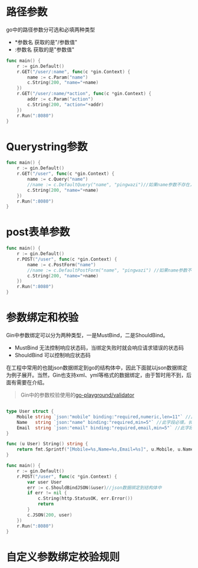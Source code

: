 # 路径参数
go中的路径参数分可选和必填两种类型
- *参数名 获取的是"/参数值"
- :参数名 获取的是"参数值"

```go
func main() {
	r := gin.Default()
	r.GET("/user/:name", func(c *gin.Context) {
		name := c.Param("name")
		c.String(200, "name="+name)
	})
	r.GET("/user/:name/*action", func(c *gin.Context) {
		addr := c.Param("action")
		c.String(200, "action="+addr)
	})
	r.Run(":8080")
}
```

# Querystring参数
```go
func main() {
	r := gin.Default()
	r.GET("/user", func(c *gin.Context) {
		name := c.Query("name")
		//name := c.DefaultQuery("name", "pingwazi")//如果name参数不存在，则获取一个默认值
		c.String(200, "name="+name)
	})
	r.Run(":8080")
}

```

# post表单参数
```go
func main() {
	r := gin.Default()
	r.POST("/user", func(c *gin.Context) {
		name := c.PostForm("name")
		//name := c.DefaultPostForm("name", "pingwazi") //如果name参数不存在，则获取一个默认值
		c.String(200, "name="+name)
	})
	r.Run(":8080")
}
```

# 参数绑定和校验
Gin中参数绑定可以分为两种类型，一是MustBind，二是ShouldBind。
- MustBind 无法控制响应状态码，当绑定失败时就会响应请求错误的状态码
- ShouldBind 可以控制响应状态码

在工程中常用的也就json数据绑定到go的结构体中，因此下面就以json数据绑定为例子展开。当然，Gin也支持xml、yml等格式的数据绑定，由于暂时用不到，后面有需要在介绍。

> Gin中的参数校验使用的[go-playground/validator](https://pkg.go.dev/github.com/go-playground/validator)


```go

type User struct {
	Mobile string `json:"mobile" binding:"required,numeric,len=11"` //此字段必填，并且是数字，长度为11位
	Name   string `json:"name" binding:"required,min=5"` //此字段必填，长度不能小于5
	Email  string `json:"email" binding:"required,email,min=5"` //此字段必填，并且是邮箱，并且长度不能小于5
}

func (u User) String() string {
	return fmt.Sprintf("[Mobile=%s,Name=%s,Email=%s]", u.Mobile, u.Name, u.Email)
}

func main() {
	r := gin.Default()
	r.POST("/user", func(c *gin.Context) {
		var user User
		err := c.ShouldBindJSON(&user)//json数据绑定到结构体中
		if err != nil {
			c.String(http.StatusOK, err.Error())
			return
		}
		c.JSON(200, user)
	})
	r.Run(":8080")
}

```

# 自定义参数绑定校验规则
